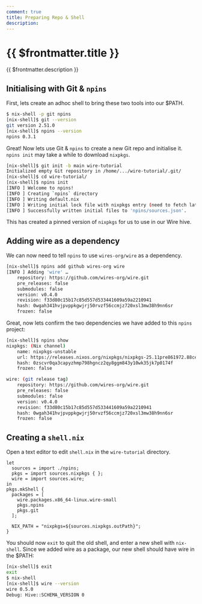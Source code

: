 ```yaml
---
comment: true
title: Preparing Repo & Shell
description:
---
```


# {{ $frontmatter.title }}

{{ $frontmatter.description }}

## Initialising with Git & `npins`

First, lets create an adhoc shell to bring these two tools into our $PATH.

```sh
$ nix-shell -p git npins
[nix-shell]$ git --version
git version 2.51.0
[nix-shell]$ npins --version
npins 0.3.1
```

Great! Now lets use Git & `npins` to create a new Git repo and initialise it.
`npins init` may take a while to download `nixpkgs`.

```sh
[nix-shell]$ git init -b main wire-tutorial
Initialized empty Git repository in /home/.../wire-tutorial/.git/
[nix-shell]$ cd wire-tutorial/
[nix-shell]$ npins init
[INFO ] Welcome to npins!
[INFO ] Creating `npins` directory
[INFO ] Writing default.nix
[INFO ] Writing initial lock file with nixpkgs entry (need to fetch latest commit first)
[INFO ] Successfully written initial files to 'npins/sources.json'.
```

This has created a pinned version of `nixpkgs` for us to use in our Wire hive.

## Adding wire as a dependency

We can now need to tell `npins` to use `wires-org/wire` as a dependency.

```sh
[nix-shell]$ npins add github wires-org wire
[INFO ] Adding 'wire' …
    repository: https://github.com/wires-org/wire.git
    pre_releases: false
    submodules: false
    version: v0.4.0
    revision: f33d80c15b17c85d557d533441609a59a2210941
    hash: 0wgah341hvjpvppkgwjrj50rvzf56ccmjz720xsl3mw38h9nn6sr
    frozen: false
```

Great, now lets confirm the two dependencies we have added to this `npins`
project:

```sh
[nix-shell]$ npins show
nixpkgs: (Nix channel)
    name: nixpkgs-unstable
    url: https://releases.nixos.org/nixpkgs/nixpkgs-25.11pre861972.88cef159e47c/nixexprs.tar.xz
    hash: 0zscvr0qa3capyzhmp798hgncz2qy8ggm843y10wk35jk7p0174f
    frozen: false

wire: (git release tag)
    repository: https://github.com/wires-org/wire.git
    pre_releases: false
    submodules: false
    version: v0.4.0
    revision: f33d80c15b17c85d557d533441609a59a2210941
    hash: 0wgah341hvjpvppkgwjrj50rvzf56ccmjz720xsl3mw38h9nn6sr
    frozen: false
```

## Creating a `shell.nix`

Open a text editor to edit `shell.nix` in the `wire-tutorial` directory.

```nix:line-numbers [shell.nix]
let
  sources = import ./npins;
  pkgs = import sources.nixpkgs { };
  wire = import sources.wire;
in
pkgs.mkShell {
  packages = [
    wire.packages.x86_64-linux.wire-small
    pkgs.npins
    pkgs.git
  ];

  NIX_PATH = "nixpkgs=${sources.nixpkgs.outPath}";
}
```

You should now `exit` to quit the old shell, and
enter a new shell with `nix-shell`. Since we added wire as a package, our new
shell should have wire in the $PATH:

```sh
[nix-shell]$ exit
exit
$ nix-shell
[nix-shell]$ wire --version
wire 0.5.0
Debug: Hive::SCHEMA_VERSION 0

```
